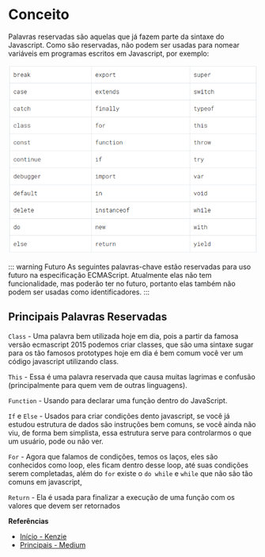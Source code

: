 # Conceito
Palavras reservadas são aquelas que já fazem parte da sintaxe do Javascript. Como são reservadas, não podem ser usadas para nomear variáveis em programas escritos em Javascript, por exemplo:

![](../../../assets/img/linguagens/javascript/palavras-reservadas/palavras-reservadas-1.png)

::: warning Futuro
As seguintes palavras-chave estão reservadas para uso futuro na especificação ECMAScript. Atualmente elas não tem funcionalidade, mas poderão ter no futuro, portanto elas também não podem ser usadas como identificadores.
:::


## Principais Palavras Reservadas

`Class` - Uma palavra bem utilizada hoje em dia, pois a partir da famosa versão ecmascript 2015 podemos criar classes, que são uma sintaxe sugar para os tão famosos prototypes hoje em dia é bem comum você ver um código javascript utilizando class.

`This` - Essa é uma palavra reservada que causa muitas lagrimas e confusão (principalmente para quem vem de outras linguagens).

`Function` - Usando para declarar uma função dentro do JavaScript.

`If` e `Else` - Usados para criar condições dento javascript, se você já estudou estrutura de dados são instruções bem comuns, se você ainda não viu, de forma bem simplista, essa estrutura serve para controlarmos o que um usuário, pode ou não ver.

`For` - Agora que falamos de condições, temos os laços, eles são conhecidos como loop, eles ficam dentro desse loop, até suas condições serem completadas, além do `for` existe o `do while` e `while` que não são tão comuns em javascript,

`Return` - Ela é usada para finalizar a execução de uma função com os valores que devem ser retornados


**Referências**
* [Início - Kenzie](https://kenzie.com.br/blog/variaveis-javascript/#:~:text=Palavras%20reservadas%20s%C3%A3o%20aquelas%20que,%2C%20short%2C%20let%2C%20etc.)
* [Principais - Medium](https://medium.com/trainingcenter/palavras-chave-que-todo-dev-javascript-precisa-saber-21338a90da51)